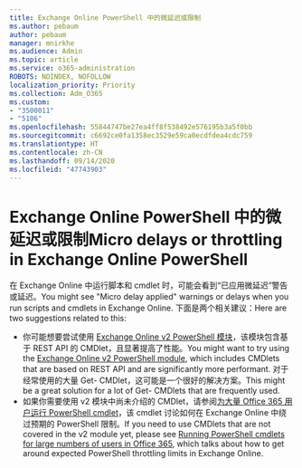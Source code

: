 ```yaml
---
title: Exchange Online PowerShell 中的微延迟或限制
ms.author: pebaum
author: pebaum
manager: mnirkhe
ms.audience: Admin
ms.topic: article
ms.service: o365-administration
ROBOTS: NOINDEX, NOFOLLOW
localization_priority: Priority
ms.collection: Adm_O365
ms.custom:
- "3500011"
- "5106"
ms.openlocfilehash: 55844747be27ea4ff8f538492e576195b3a5f0bb
ms.sourcegitcommit: c6692ce0fa1358ec3529e59ca0ecdfdea4cdc759
ms.translationtype: HT
ms.contentlocale: zh-CN
ms.lasthandoff: 09/14/2020
ms.locfileid: "47743903"
---
```

# <a name="micro-delays-or-throttling-in-exchange-online-powershell"></a><span data-ttu-id="7c77d-102">Exchange Online PowerShell 中的微延迟或限制</span><span class="sxs-lookup"><span data-stu-id="7c77d-102">Micro delays or throttling in Exchange Online PowerShell</span></span>

<span data-ttu-id="7c77d-103">在 Exchange Online 中运行脚本和 cmdlet 时，可能会看到“已应用微延迟”警告或延迟。</span><span class="sxs-lookup"><span data-stu-id="7c77d-103">You might see "Micro delay applied" warnings or delays when you run scripts and cmdlets in Exchange Online.</span></span> <span data-ttu-id="7c77d-104">下面是两个相关建议：</span><span class="sxs-lookup"><span data-stu-id="7c77d-104">Here are two suggestions related to this:</span></span>

- <span data-ttu-id="7c77d-105">你可能想要尝试使用 [Exchange Online v2 PowerShell 模块](https://docs.microsoft.com/powershell/exchange/exchange-online/exchange-online-powershell-v2/exchange-online-powershell-v2?view=exchange-ps)，该模块包含基于 REST API 的 CMDlet，且显著提高了性能。</span><span class="sxs-lookup"><span data-stu-id="7c77d-105">You might want to try using the [Exchange Online v2 PowerShell module](https://docs.microsoft.com/powershell/exchange/exchange-online/exchange-online-powershell-v2/exchange-online-powershell-v2?view=exchange-ps), which includes CMDlets that are based on REST API and are significantly more performant.</span></span> <span data-ttu-id="7c77d-106">对于经常使用的大量 Get- CMDlet，这可能是一个很好的解决方案。</span><span class="sxs-lookup"><span data-stu-id="7c77d-106">This might be a great solution for a lot of Get- CMDlets that are frequently used.</span></span>
- <span data-ttu-id="7c77d-107">如果你需要使用 v2 模块中尚未介绍的 CMDlet，请参阅[为大量 Office 365 用户运行 PowerShell cmdlet](https://techcommunity.microsoft.com/t5/exchange-team-blog/updated-running-powershell-cmdlets-for-large-numbers-of-users-in/ba-p/1000628#)，该 cmdlet 讨论如何在 Exchange Online 中绕过预期的 PowerShell 限制。</span><span class="sxs-lookup"><span data-stu-id="7c77d-107">If you need to use CMDlets that are not covered in the v2 module yet, please see [Running PowerShell cmdlets for large numbers of users in Office 365](https://techcommunity.microsoft.com/t5/exchange-team-blog/updated-running-powershell-cmdlets-for-large-numbers-of-users-in/ba-p/1000628#), which talks about how to get around expected PowerShell throttling limits in Exchange Online.</span></span>
